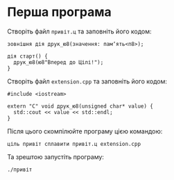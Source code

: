 # Перша програма

Створіть файл `привіт.ц` та заповніть його кодом:

```ціль
зовнішня дія друк_ю8(значення: памʼять<п8>);

дія старт() {
  друк_ю8(ю8"Вперед до Цілі!");
}
```

Створіть файл `extension.cpp` та заповніть його кодом:

```ціль
#include <iostream>

extern "C" void друк_ю8(unsigned char* value) {
  std::cout << value << std::endl;
}
```

Після цього скомпілюйте програму цією командою:

```shell
ціль привіт сплавити привіт.ц extension.cpp
```

Та зрештою запустіть програму:

```shell
./привіт
```
